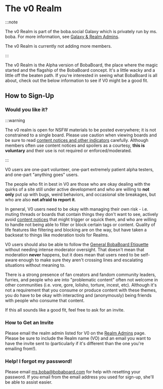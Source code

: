 # The v0 Realm

:::note

The v0 Realm is part of the boba.social Galaxy which is privately run by ms.
boba. For more information, see [Galaxy & Realm Admins](../admins).

The v0 Realm is currently not adding more members.

:::

The v0 Realm is the Alpha version of BobaBoard, the place where the magic
started and the flagship of the BobaBoard concept. It's a little wacky and a
little off the beaten path. If you're interested in seeing what BobaBoard is all
about, check out the below information to see if V0 might be a good fit.

## How to Sign-Up

### Would you like it?

:::warning

The v0 realm is open for NSFW materials to be posted everywhere; it is not
constrained to a single board. Please use caution when viewing boards and be
sure to read
[content notices and other indicators](/docs/users/howto/tagging#cn) carefully.
Although members often use content notices and spoilers as a courtesy, **this is
voluntary** and their use is not required or enforced/moderated.

:::

V0 users are one-part volunteer, one-part extremely patient alpha testers, and
one-part "anything goes" users.

The people who fit in best in V0 are those who are okay dealing with the quirks
of a site still under active development and who are willing to **not only** put
up with bugs, weird behaviors, and occasional site breakages, but who are also
**not afraid to report it**.

In general, V0 users need to be okay with managing their own risk - i.e. muting
threads or boards that contain things they don't want to see, actively avoid
[content notices](/docs/users/howto/tagging#cn) that might trigger or squick
them, and who are willing to handle not being able to filter or block certain
tags or content. Quality of life features like filtering and blocking are on the
way, but have taken a backseat to things like moderation tools for Realms.

V0 users should also be able to follow the
[General BobaBoard Etiquette](/docs/users/etiquette) without needing intense
moderator oversight. That doesn't mean that moderation **never** happens, but it
does mean that users need to be self-aware enough to make sure they aren't
crossing lines and escalating situations without meaning to.

There is a strong presence of fan creators and fandom community leaders,
furries, and people who are into "problematic content" often not welcome in
other communities (i.e. vore, gore, lolisho, torture, incest, etc). Although
it's not a requirement that you consume or produce content with these themes,
you do have to be okay with interacting and (anonymously) being friends with
people who consume that content.

If this all sounds like a good fit, feel free to ask for an invite.

### How to Get an Invite

Please email the realm admin listed for V0 on the
[Realm Admins](/docs/users/admins) page. Please be sure to include the Realm
name (VO) and an email you want to have the invite sent to (particularly if it's
different than the one you're emailing from!).

### Help! I forgot my password!

Please email
[ms.boba@bobaboard.com](mailto:ms.boba@bobaboard.com?subject=Password%20Recovery)
for help with resetting your password. If you email from the email address you
used for sign-up, she'll be able to assist easier.
